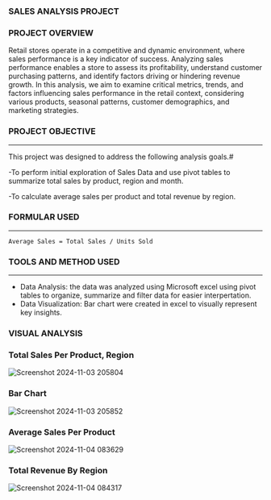 ### SALES ANALYSIS PROJECT

### PROJECT OVERVIEW


Retail stores operate in a competitive and dynamic environment, where sales performance is a key indicator of success. Analyzing sales performance enables a store to assess its profitability, understand customer purchasing patterns, and identify factors driving or hindering revenue growth. In this analysis, we aim to examine critical metrics, trends, and factors influencing sales performance in the retail context, considering various products, seasonal patterns, customer demographics, and marketing strategies.

 ### PROJECT OBJECTIVE
---
This project was designed to address the following analysis goals.#

-To perform initial exploration of Sales Data and use pivot tables to summarize total sales by product, region and month.

-To calculate average sales per product and total revenue by region.

### FORMULAR USED
---
```
Average Sales = Total Sales / Units Sold
```

### TOOLS AND METHOD USED
---
- Data Analysis: the data was analyzed using Microsoft excel using pivot tables to organize, summarize and filter data for easier interpertation.
- Data Visualization: Bar chart were created in excel to visually represent key insights.

### VISUAL ANALYSIS
### Total Sales Per Product, Region

![Screenshot 2024-11-03 205804](https://github.com/user-attachments/assets/abbd5cfd-68e1-4637-b7e9-12ac996e7955)

### Bar Chart
![Screenshot 2024-11-03 205852](https://github.com/user-attachments/assets/c6d4e275-05fd-4d64-b043-cf6501fe88bd)

### Average Sales Per Product

![Screenshot 2024-11-04 083629](https://github.com/user-attachments/assets/8e4adce3-4752-4dd7-9f52-454785de6092)

### Total Revenue By Region

![Screenshot 2024-11-04 084317](https://github.com/user-attachments/assets/d512d431-3684-4619-b32d-b9e312dde604)
